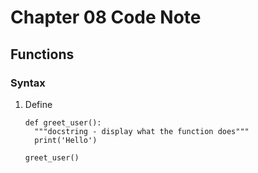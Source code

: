 # Chapter 08 Code Note
## Functions
### Syntax
1. Define
    ```
   def greet_user():
      """docstring - display what the function does"""
      print('Hello')
   
   greet_user()
   ```
   
